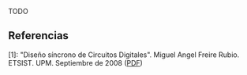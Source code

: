 TODO

## Referencias
[1]: "Diseño síncrono de Circuitos Digitales". Miguel Angel Freire Rubio. ETSIST. UPM. Septiembre de 2008 ([PDF](http://www.etsist.upm.es/uploaded/464/DS_Sep_2008.pdf))